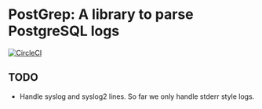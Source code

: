# PostGrep: A library to parse PostgreSQL logs

[![CircleCI](https://circleci.com/gh/frontrowed/postgrep.svg?style=svg)](https://circleci.com/gh/frontrowed/postgrep)

## TODO

* Handle syslog and syslog2 lines. So far we only handle stderr style logs.
